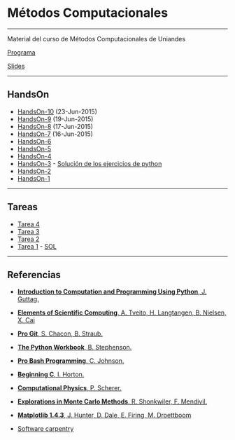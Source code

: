 # Métodos Computacionales

---

Material del curso de Métodos Computacionales de Uniandes

[Programa](https://github.com/ComputoCienciasUniandes/MetodosComputacionales/blob/master/syllabus/syllabus-2015V.pdf)

[Slides](https://github.com/ComputoCienciasUniandes/MetodosComputacionales/tree/master/slides/2015-V)

---

## HandsOn

* [HandsOn-10](https://github.com/ComputoCienciasUniandes/MetodosComputacionales/blob/master/hands_on/HandsOn-10.md) (23-Jun-2015)
* [HandsOn-9](https://github.com/ComputoCienciasUniandes/MetodosComputacionales/blob/master/hands_on/HandsOn-9.md) (19-Jun-2015)
* [HandsOn-8](https://github.com/ComputoCienciasUniandes/MetodosComputacionales/blob/master/hands_on/HandsOn-8.md) (17-Jun-2015)
* [HandsOn-7](https://github.com/ComputoCienciasUniandes/MetodosComputacionales/blob/master/hands_on/HandsOn-7.md) (16-Jun-2015)
* [HandsOn-6](https://github.com/ComputoCienciasUniandes/MetodosComputacionales/blob/master/hands_on/HandsOn-6.md)
* [HandsOn-5](https://github.com/ComputoCienciasUniandes/MetodosComputacionales/blob/master/hands_on/HandsOn-5.md)
* [HandsOn-4](https://github.com/ComputoCienciasUniandes/MetodosComputacionales/blob/master/hands_on/HandsOn-4.md)
* [HandsOn-3](https://github.com/ComputoCienciasUniandes/MetodosComputacionales/blob/master/hands_on/HandsOn-3.md) - [Solución de los ejercicios de python](https://github.com/ComputoCienciasUniandes/MetodosComputacionales/tree/master/hands_on/python/pyworkbook)
* [HandsOn-2](https://github.com/ComputoCienciasUniandes/MetodosComputacionales/blob/master/hands_on/HandsOn-2.md)
* [HandsOn-1](https://github.com/ComputoCienciasUniandes/MetodosComputacionales/blob/master/hands_on/HandsOn-1.md)

---

## Tareas

* [Tarea 4](https://github.com/ComputoCienciasUniandes/MetodosComputacionales/raw/master/homework/2015-V/HW4/HW4.pdf)
* [Tarea 3](https://github.com/ComputoCienciasUniandes/MetodosComputacionales/raw/master/homework/2015-V/HW3/HW3.pdf)
* [Tarea 2](https://github.com/ComputoCienciasUniandes/MetodosComputacionales/raw/master/homework/2015-V/HW2/HW2.pdf)
* [Tarea 1](https://github.com/ComputoCienciasUniandes/MetodosComputacionales/blob/master/homework/2015-V/HW1/HW1.pdf) - [ SOL](https://github.com/ComputoCienciasUniandes/MetodosComputacionales/tree/master/homework/2015-V/HW1/HW1-Sol)

---

## Referencias

* [**Introduction to Computation and Programming Using Python**, J. Guttag.](http://mitpress.mit.edu/books/introduction-computation-and-programming-using-python-0)

* [**Elements of Scientific Computing**, A. Tveito, H. Langtangen, B. Nielsen, X. Cai](http://link.springer.com.ezproxy.uniandes.edu.co:8080/book/10.1007\%2F978-3-642-11299-7)

* [**Pro Git**, S. Chacon, B. Straub.](http://link.springer.com.ezproxy.uniandes.edu.co:8080/book/10.1007\%2F978-1-4302-1834-0)

* [**The Python Workbook**, B. Stephenson.](http://link.springer.com.ezproxy.uniandes.edu.co:8080/book/10.1007\%2F978-3-319-14240-1)

* [**Pro Bash Programming**, C. Johnson.](http://link.springer.com.ezproxy.uniandes.edu.co:8080/book/10.1007\%2F978-1-4302-1998-9)

* [**Beginning C**, I. Horton.](http://link.springer.com.ezproxy.uniandes.edu.co:8080/book/10.1007\%2F978-1-4302-0243-1)

* [**Computational Physics**, P. Scherer.](http://link.springer.com.ezproxy.uniandes.edu.co:8080/book/10.1007\%2F978-3-642-13990-1)

* [**Explorations in Monte Carlo Methods**, R. Shonkwiler, F. Mendivil.](http://link.springer.com.ezproxy.uniandes.edu.co:8080/book/10.1007\%2F978-0-387-87837-9)

* [**Matplotlib 1.4.3**, J. Hunter, D. Dale, E. Firing, M. Droettboom](http://matplotlib.org/Matplotlib.pdf)

* [Software carpentry](http://software-carpentry.org/)


